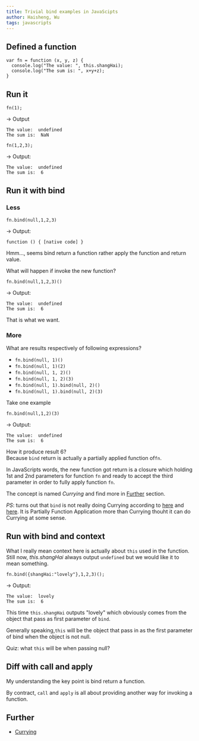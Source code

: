 ```yaml
---
title: Trivial bind examples in JavaScipts 
author: Haisheng, Wu
tags: javascripts
---
```


## Defined a function

~~~~~~{.javascripts}
var fn = function (x, y, z) {
  console.log("The value: ", this.shangHai);
  console.log("The sum is: ", x+y+z);
}
~~~~~~

## Run it
~~~~~~{.javascripts}
fn(1);
~~~~~~

-> Output

~~~~~~{.javascripts}
The value:  undefined
The sum is:  NaN
~~~~~~

~~~~~~{.javascripts}
fn(1,2,3);
~~~~~~

-> Output:

~~~~~~{.javascripts}
The value:  undefined
The sum is:  6
~~~~~~

## Run it with bind

### Less

~~~~~~{.javascripts}
fn.bind(null,1,2,3)
~~~~~~

-> Output:

~~~~~~{.javascripts}
function () { [native code] }
~~~~~~

Hmm..., seems bind return a function rather apply the function and return value.

What will happen if invoke the new function?

~~~~~~{.javascripts}
fn.bind(null,1,2,3)()
~~~~~~

-> Output:

~~~~~~{.javascripts}
The value:  undefined
The sum is:  6
~~~~~~

That is what we want.

### More

What are results respectively of following expressions?

  - `fn.bind(null, 1)()`
  - `fn.bind(null, 1)(2)`
  - `fn.bind(null, 1, 2)()`
  - `fn.bind(null, 1, 2)(3)`
  - `fn.bind(null, 1).bind(null, 2)()`
  - `fn.bind(null, 1).bind(null, 2)(3)`

Take one example

~~~~~~{.javascripts}
fn.bind(null,1,2)(3)
~~~~~~

-> Output:

~~~~~~{.javascripts}
The value:  undefined
The sum is:  6
~~~~~~

How it produce result 6? \
Because `bind` return is actually a partially applied function of`fn`. 

In JavaScripts words, the new function got return is a closure
which holding 1st and 2nd parameters for function `fn` and ready to
accept the third parameter in order to fully apply function `fn`. 

The concept is named *Currying* and find more in [Further](#further) section.

_PS_: turns out that `bind` is not really doing Currying according to [here](http://en.wikipedia.org/wiki/Currying)
and [here](http://www.uncarved.com/blog/not_currying.mrk). It is Partially Function Application more than Currying
thouht it can do Currying at some sense.

## Run with bind and context

What I really mean context here is actually about `this` used in the
function. Still now, _this.shangHai_ always output `undefined` but we
would like it to mean something.

~~~~~~{.javascripts}
fn.bind({shangHai:"lovely"},1,2,3)();
~~~~~~

-> Output:

~~~~~~{.javascripts}
The value:  lovely
The sum is:  6
~~~~~~

This time `this.shangHai` outputs "lovely" which obviously comes from
the object that pass as first parameter of `bind`. 

Generally speaking,`this` will be the object that pass in as the first
parameter of bind when the object is not null.

Quiz: what `this` will be when passing null?

## Diff with call and apply
My understanding the key point is bind return a function.

By contract, `call` and `apply` is all about providing another way for
invoking a function.

## Further
  - [Currying](http://en.wikipedia.org/wiki/Currying)
